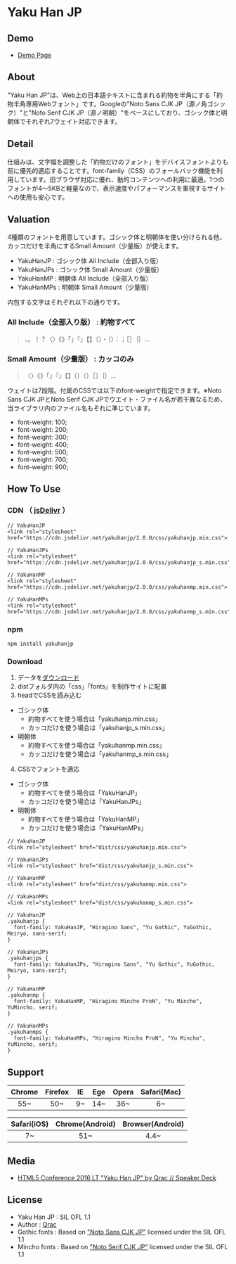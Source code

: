 # Yaku Han JP

## Demo

- [Demo Page](https://qrac.github.io/yakuhanjp)

## About

"Yaku Han JP"は、Web上の日本語テキストに含まれる約物を半角にする「約物半角専用Webフォント」です。Googleの"Noto Sans CJK JP（源ノ角ゴシック）"と"Noto Serif CJK JP（源ノ明朝）"をベースにしており、ゴシック体と明朝体でそれぞれ7ウェイト対応できます。

## Detail

仕組みは、文字幅を調整した「約物だけのフォント」をデバイスフォントよりも前に優先的適応することです。font-family（CSS）のフォールバック機能を利用しています。旧ブラウザ対応に優れ、動的コンテンツへの利用に最適。1つのフォントが4〜5KBと軽量なので、表示速度やパフォーマンスを重視するサイトへの使用も安心です。

## Valuation

4種類のフォントを用意しています。ゴシック体と明朝体を使い分けられる他、カッコだけを半角にするSmall Amount（少量版）が使えます。

- YakuHanJP : ゴシック体 All Include（全部入り版）
- YakuHanJPs : ゴシック体 Small Amount（少量版）
- YakuHanMP : 明朝体 All Include（全部入り版）
- YakuHanMPs : 明朝体 Small Amount（少量版）

内包する文字はそれぞれ以下の通りです。

### All Include（全部入り版） : 約物すべて

> 、。！？〈〉《》「」『』【】〔〕・（）：；［］｛｝…

### Small Amount（少量版） : カッコのみ

> 〈〉《》「」『』【】〔〕（）［］｛｝…

ウェイトは7段階。付属のCSSでは以下のfont-weightで指定できます。※Noto Sans CJK JPとNoto Serif CJK JPでウエイト・ファイル名が若干異なるため、当ライブラリ内のファイル名もそれに準じています。

- font-weight: 100;
- font-weight: 200;
- font-weight: 300;
- font-weight: 400;
- font-weight: 500;
- font-weight: 700;
- font-weight: 900;

## How To Use

### CDN （ [jsDelivr](https://www.jsdelivr.com/projects/yakuhanjp) ）

```
// YakuHanJP
<link rel="stylesheet" href="https://cdn.jsdelivr.net/yakuhanjp/2.0.0/css/yakuhanjp.min.css">

// YakuHanJPs
<link rel="stylesheet" href="https://cdn.jsdelivr.net/yakuhanjp/2.0.0/css/yakuhanjp_s.min.css">

// YakuHanMP
<link rel="stylesheet" href="https://cdn.jsdelivr.net/yakuhanjp/2.0.0/css/yakuhanmp.min.css">

// YakuHanMPs
<link rel="stylesheet" href="https://cdn.jsdelivr.net/yakuhanjp/2.0.0/css/yakuhanmp_s.min.css">
```

### npm

```
npm install yakuhanjp
```

### Download

1. データを[ダウンロード](https://github.com/qrac/yakuhanjp/archive/master.zip)
2. distフォルダ内の「css」「fonts」を制作サイトに配置
3. headでCSSを読み込む
  - ゴシック体
    - 約物すべてを使う場合は「yakuhanjp.min.css」
    - カッコだけを使う場合は「yakuhanjp_s.min.css」
  - 明朝体
    - 約物すべてを使う場合は「yakuhanmp.min.css」
    - カッコだけを使う場合は「yakuhanmp_s.min.css」
4. CSSでフォントを適応
  - ゴシック体
    - 約物すべてを使う場合は「YakuHanJP」
    - カッコだけを使う場合は「YakuHanJPs」
  - 明朝体
    - 約物すべてを使う場合は「YakuHanMP」
    - カッコだけを使う場合は「YakuHanMPs」

```
// YakuHanJP
<link rel="stylesheet" href="dist/css/yakuhanjp.min.css">

// YakuHanJPs
<link rel="stylesheet" href="dist/css/yakuhanjp_s.min.css">

// YakuHanMP
<link rel="stylesheet" href="dist/css/yakuhanmp.min.css">

// YakuHanMPs
<link rel="stylesheet" href="dist/css/yakuhanmp_s.min.css">
```

```
// YakuHanJP
.yakuhanjp {
  font-family: YakuHanJP, "Hiragino Sans", "Yu Gothic", YuGothic, Meiryo, sans-serif;
}

// YakuHanJPs
.yakuhanjps {
  font-family: YakuHanJPs, "Hiragino Sans", "Yu Gothic", YuGothic, Meiryo, sans-serif;
}

// YakuHanMP
.yakuhanmp {
  font-family: YakuHanMP, "Hiragino Mincho ProN", "Yu Mincho", YuMincho, serif;
}

// YakuHanMPs
.yakuhanmps {
  font-family: YakuHanMPs, "Hiragino Mincho ProN", "Yu Mincho", YuMincho, serif;
}
```

## Support

| Chrome | Firefox | IE | Ege | Opera | Safari(Mac) |
|:------:|:------:|:------:|:------:|:------:|:------:|
| 55~ | 50~ | 9~ | 14~ | 36~ | 6~ |

| Safari(iOS) | Chrome(Android) | Browser(Android) |
|:------------:|:------------:|:------------:|
| 7~ | 51~ | 4.4~ |

## Media

- [HTML5 Conference 2016 LT "Yaku Han JP" by Qrac // Speaker Deck](https://speakerdeck.com/qrac/html5-conference-2016-lt-yaku-han-jp-by-qrac)

## License

- Yaku Han JP : SIL OFL 1.1
- Author : [Qrac](https://twitter.com/Qrac_JP)
- Gothic fonts : Based on ["Noto Sans CJK JP"](https://www.google.com/get/noto/#sans-jpan) licensed under the SIL OFL 1.1
- Mincho fonts : Based on ["Noto Serif CJK JP"](https://www.google.com/get/noto/#serif-jpan) licensed under the SIL OFL 1.1
